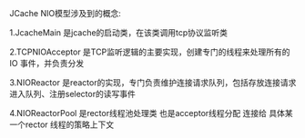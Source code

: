 JCache NIO模型涉及到的概念:

1.JcacheMain 是jcache的启动类，在该类调用tcp协议监听类

2.TCPNIOAcceptor 是TCP监听逻辑的主要实现，创建专门的线程来处理所有的 IO 事件，并负责分发

3.NIOReactor 是reactor的实现，专门负责维护连接请求队列，包括存放连接请求进入队列、注册selector的读写事件

4.NIOReactorPool 是rector线程池处理类  也是acceptor线程分配 连接给 具体某一个rector 线程的策略上下文